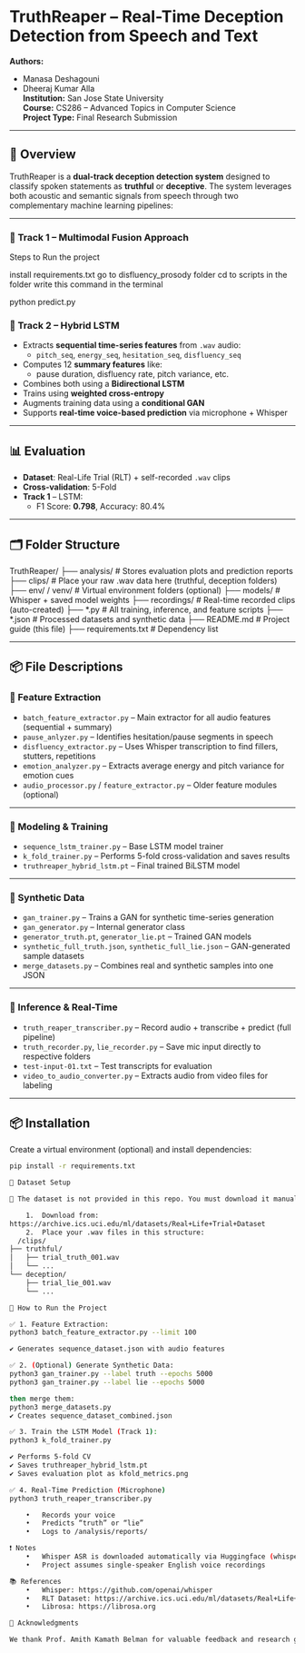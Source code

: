 # TruthReaper – Real-Time Deception Detection from Speech and Text

**Authors:**  
- Manasa Deshagouni  
- Dheeraj Kumar Alla  
**Institution:** San Jose State University  
**Course:** CS286 – Advanced Topics in Computer Science  
**Project Type:** Final Research Submission

---

## 📌 Overview

TruthReaper is a **dual-track deception detection system** designed to classify spoken statements as **truthful** or **deceptive**. The system leverages both acoustic and semantic signals from speech through two complementary machine learning pipelines:

---

### 🔁 Track 1 – Multimodal Fusion Approach 
Steps to Run the project 

install requirements.txt 
go to disfluency_prosody folder
cd to scripts in the folder 
write this  command in the terminal

python predict.py
### 🔁 Track 2 – Hybrid LSTM

- Extracts **sequential time-series features** from `.wav` audio:
  - `pitch_seq`, `energy_seq`, `hesitation_seq`, `disfluency_seq`
- Computes 12 **summary features** like:
  - pause duration, disfluency rate, pitch variance, etc.
- Combines both using a **Bidirectional LSTM**
- Trains using **weighted cross-entropy**
- Augments training data using a **conditional GAN**
- Supports **real-time voice-based prediction** via microphone + Whisper



---

## 📊 Evaluation

- **Dataset**: Real-Life Trial (RLT) + self-recorded `.wav` clips
- **Cross-validation**: 5-Fold
- **Track 1** – LSTM:
  - F1 Score: **0.798**, Accuracy: 80.4%

---

## 🗂 Folder Structure
TruthReaper/
├── analysis/                       # Stores evaluation plots and prediction reports
├── clips/                          # Place your raw .wav data here (truthful, deception folders)
├── env/ / venv/                    # Virtual environment folders (optional)
├── models/                         # Whisper + saved model weights
├── recordings/                     # Real-time recorded clips (auto-created)
├── *.py                            # All training, inference, and feature scripts
├── *.json                          # Processed datasets and synthetic data
├── README.md                       # Project guide (this file)
├── requirements.txt                # Dependency list

---

## 📦 File Descriptions

### 🔄 Feature Extraction
- `batch_feature_extractor.py` – Main extractor for all audio features (sequential + summary)
- `pause_anlyzer.py` – Identifies hesitation/pause segments in speech
- `disfluency_extractor.py` – Uses Whisper transcription to find fillers, stutters, repetitions
- `emotion_analyzer.py` – Extracts average energy and pitch variance for emotion cues
- `audio_processor.py` / `feature_extractor.py` – Older feature modules (optional)

---

### 🤖 Modeling & Training
- `sequence_lstm_trainer.py` – Base LSTM model trainer
- `k_fold_trainer.py` – Performs 5-fold cross-validation and saves results
- `truthreaper_hybrid_lstm.pt` – Final trained BiLSTM model

---

### 🧪 Synthetic Data
- `gan_trainer.py` – Trains a GAN for synthetic time-series generation
- `gan_generator.py` – Internal generator class
- `generator_truth.pt`, `generator_lie.pt` – Trained GAN models
- `synthetic_full_truth.json`, `synthetic_full_lie.json` – GAN-generated sample datasets
- `merge_datasets.py` – Combines real and synthetic samples into one JSON

---

### 🎤 Inference & Real-Time
- `truth_reaper_transcriber.py` – Record audio + transcribe + predict (full pipeline)
- `truth_recorder.py`, `lie_recorder.py` – Save mic input directly to respective folders
- `test-input-01.txt` – Test transcripts for evaluation
- `video_to_audio_converter.py` – Extracts audio from video files for labeling

---

## 📦 Installation

Create a virtual environment (optional) and install dependencies:

```bash
pip install -r requirements.txt

📂 Dataset Setup

🔺 The dataset is not provided in this repo. You must download it manually.

	1.	Download from:
https://archive.ics.uci.edu/ml/datasets/Real+Life+Trial+Dataset
	2.	Place your .wav files in this structure:
  /clips/
├── truthful/
│   ├── trial_truth_001.wav
│   └── ...
└── deception/
    ├── trial_lie_001.wav
    └── ...

🚀 How to Run the Project

✅ 1. Feature Extraction:
python3 batch_feature_extractor.py --limit 100

✔️ Generates sequence_dataset.json with audio features

✅ 2. (Optional) Generate Synthetic Data:
python3 gan_trainer.py --label truth --epochs 5000
python3 gan_trainer.py --label lie --epochs 5000

then merge them:
python3 merge_datasets.py
✔️ Creates sequence_dataset_combined.json

✅ 3. Train the LSTM Model (Track 1):
python3 k_fold_trainer.py

✔️ Performs 5-fold CV
✔️ Saves truthreaper_hybrid_lstm.pt
✔️ Saves evaluation plot as kfold_metrics.png

✅ 4. Real-Time Prediction (Microphone)
python3 truth_reaper_transcriber.py

	•	Records your voice
	•	Predicts “truth” or “lie”
	•	Logs to /analysis/reports/

❗ Notes
	•	Whisper ASR is downloaded automatically via Huggingface (whisper-base)
	•	Project assumes single-speaker English voice recordings

📚 References
	•	Whisper: https://github.com/openai/whisper
	•	RLT Dataset: https://archive.ics.uci.edu/ml/datasets/Real+Life+Trial+Dataset
	•	Librosa: https://librosa.org

🙏 Acknowledgments

We thank Prof. Amith Kamath Belman for valuable feedback and research guidance, and acknowledge the use of OpenAI Whisper and Huggingface Transformers in this project.
